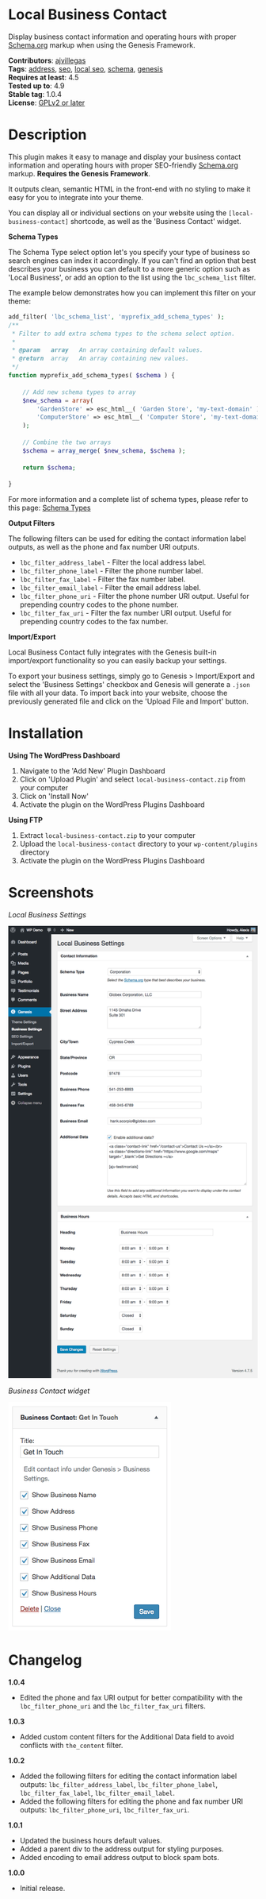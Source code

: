 # Local Business Contact

Display business contact information and operating hours with proper [Schema.org](http://schema.org/) markup when using the Genesis Framework.

**Contributors**: [ajvillegas](http://profiles.wordpress.org/ajvillegas)  
**Tags**: [address](http://wordpress.org/plugins/tags/address), [seo](http://wordpress.org/plugins/tags/seo), [local seo](http://wordpress.org/plugins/tags/local-seo), [schema](http://wordpress.org/plugins/tags/schema), [genesis](http://wordpress.org/plugins/tags/genesis)  
**Requires at least**: 4.5  
**Tested up to**: 4.9  
**Stable tag**: 1.0.4  
**License**: [GPLv2 or later](http://www.gnu.org/licenses/gpl-2.0.html)

# Description

This plugin makes it easy to manage and display your business contact information and operating hours with proper SEO-friendly [Schema.org](http://schema.org/) markup. **Requires the Genesis Framework**.

It outputs clean, semantic HTML in the front-end with no styling to make it easy for you to integrate into your theme.

You can display all or individual sections on your website using the `[local-business-contact]` shortcode, as well as the 'Business Contact' widget.

**Schema Types**

The Schema Type select option let's you specify your type of business so search engines can index it accordingly. If you can't find an option that best describes your business you can default to a more generic option such as 'Local Business', or add an option to the list using the `lbc_schema_list` filter.

The example below demonstrates how you can implement this filter on your theme:

```php
add_filter( 'lbc_schema_list', 'myprefix_add_schema_types' );
/**
 * Filter to add extra schema types to the schema select option.
 *
 * @param   array   An array containing default values.
 * @return  array   An array containing new values.
 */
function myprefix_add_schema_types( $schema ) {
	
    // Add new schema types to array
    $new_schema = array(
        'GardenStore' => esc_html__( 'Garden Store', 'my-text-domain' ),
        'ComputerStore' => esc_html__( 'Computer Store', 'my-text-domain' ),
    );
	
    // Combine the two arrays
    $schema = array_merge( $new_schema, $schema );
	
    return $schema;
	
}
```

For more information and a complete list of schema types, please refer to this page: [Schema Types](http://schema.org/docs/full.html)

**Output Filters**

The following filters can be used for editing the contact information label outputs, as well as the phone and fax number URI outputs.

* `lbc_filter_address_label` - Filter the local address label.
* `lbc_filter_phone_label` - Filter the phone number label.
* `lbc_filter_fax_label` - Filter the fax number label.
* `lbc_filter_email_label` - Filter the email address label.
* `lbc_filter_phone_uri` - Filter the phone number URI output. Useful for prepending country codes to the phone number.
* `lbc_filter_fax_uri` - Filter the fax number URI output. Useful for prepending country codes to the fax number.

**Import/Export**

Local Business Contact fully integrates with the Genesis built-in import/export functionality so you can easily backup your settings.

To export your business settings, simply go to Genesis > Import/Export and select the 'Business Settings' checkbox and Genesis will generate a `.json` file with all your data. To import back into your website, choose the previously generated file and click on the 'Upload File and Import' button.

# Installation

**Using The WordPress Dashboard**

1. Navigate to the 'Add New' Plugin Dashboard
2. Click on 'Upload Plugin' and select `local-business-contact.zip` from your computer
3. Click on 'Install Now'
4. Activate the plugin on the WordPress Plugins Dashboard

**Using FTP**

1. Extract `local-business-contact.zip` to your computer
2. Upload the `local-business-contact` directory to your `wp-content/plugins` directory
3. Activate the plugin on the WordPress Plugins Dashboard

# Screenshots

*Local Business Settings*

![Local Business Settings](wp-assets/screenshot-1.png?raw=true)

*Business Contact widget*

![Business Contact widget](wp-assets/screenshot-2.png?raw=true)

# Changelog

**1.0.4**
* Edited the phone and fax URI output for better compatibility with the `lbc_filter_phone_uri` and the `lbc_filter_fax_uri` filters.

**1.0.3**
* Added custom content filters for the Additional Data field to avoid conflicts with `the_content` filter.

**1.0.2**
* Added the following filters for editing the contact information label outputs: `lbc_filter_address_label`, `lbc_filter_phone_label`, `lbc_filter_fax_label`, `lbc_filter_email_label`.
* Added the following filters for editing the phone and fax number URI outputs: `lbc_filter_phone_uri`, `lbc_filter_fax_uri`.

**1.0.1**
* Updated the business hours default values.
* Added a parent div to the address output for styling purposes.
* Added encoding to email address output to block spam bots.

**1.0.0**
* Initial release.
